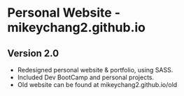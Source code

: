 # Personal Website - mikeychang2.github.io
## Version 2.0
- Redesigned personal website & portfolio, using SASS. 
- Included Dev BootCamp and personal projects.
- Old website can be found at mikeychang2.github.io/old
